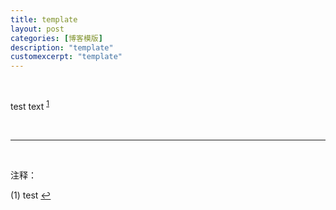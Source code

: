 ```yaml
---
title: template
layout: post
categories: [博客模版]
description: "template"
customexcerpt: "template"
---
```


&nbsp;  

test text <sup id='n1'>[1](#ftn)</sup>

&nbsp;  

------

&nbsp;  

<a name="ftn">注释：</a>

(1) test [↩](#n1)

